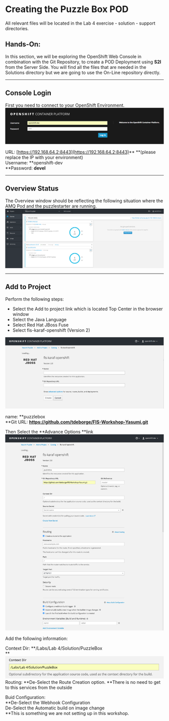 # Creating the Puzzle Box POD

All relevant files will be located in the Lab 4 exercise - solution - support directories.

## Hands-On:

In this section, we will be exploring the OpenShift Web Console in combination with the Git Repository, to create a POD Deployment using **S2I** from the Server Side. You will find all the files that are needed in the Solutions directory but we are going to use the On-Line repository directly.

---

## Console Login

First you need to connect to your OpenShift Environment.![](/assets/ocpLogin.png)

URL: [https://192.168.64.2:8443](https://192.168.64.2:8443)** **\(please replace the IP with your environment\)  
Username: **openshift-dev        
**Password: **devel**

---

## Overview Status

The Overview window should be reflecting the following situation where the AMQ Pod and the puzzlestarter are running.![](/assets/ocpboxoverview.png)

---

## Add to Project

Perform the following steps:

* Select the Add to project link which is located Top Center in the browser window
* Select the Java Language
* Select Red Hat JBoss Fuse
* Select fis-karaf-openshift \(Version 2\)

![](/assets/ocpfisaddtoproject.png)

name: **puzzlebox  
**Git URL: **https://github.com/tdeborge/FIS-Workshop-Yasumi.git**

Then Select the **Advance Options **link![](/assets/ocpboxadvancedoptions.png)

Add the following information:

Context Dir: **/Labs/Lab 4/Solution/PuzzleBox  
**![](/assets/ocpboxcontextdir.png)  
Routing: **De-Select the Route Creation option. **There is no need to get to this services from the outside

Buid Configuration:  
**De-Select the Webhook Configuration  
De-Select the Automatic build on image change  
**This is something we are not setting up in this workshop.




